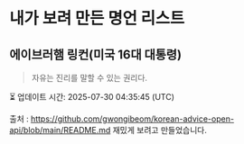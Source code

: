 # 내가 보려 만든 명언 리스트

##  에이브러햄 링컨(미국 16대 대통령)
> 자유는 진리를 말할 수 있는 권리다.


⏳ 업데이트 시간: 2025-07-30 04:35:45 (UTC)

출처 : https://github.com/gwongibeom/korean-advice-open-api/blob/main/README.md
재밌게 보려고 만들었습니다.
